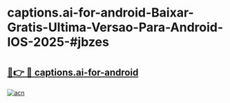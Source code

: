# captions.ai-for-android-Baixar-Gratis-Ultima-Versao-Para-Android-IOS-2025-#jbzes

# <h2><a href="https://ainizakaria.my?title=captions.ai-for-android&ref=22M">🔗👉 🔴 captions.ai-for-android</a></h2>

[![acn](https://github.com/user-attachments/assets/0f9c940e-d8b0-45ae-aac7-cd30a18b3e1c)](https://ainizakaria.my?title=captions.ai-for-android&ref=22M)

